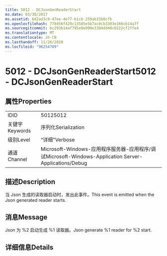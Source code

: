 ```yaml
---
title: 5012 - DCJsonGenReaderStart
ms.date: 03/30/2017
ms.assetid: 6d2ad3c9-47ee-4e77-b1c6-259ab15b0cfb
ms.openlocfilehash: 778456f429c13505e5b7ac0cb3303e166cb14a7f
ms.sourcegitcommit: bc293b14af795e0e999e3304dd40c0222cf2ffe4
ms.translationtype: MT
ms.contentlocale: zh-CN
ms.lasthandoff: 11/26/2020
ms.locfileid: "96254709"
---
```

# <a name="5012---dcjsongenreaderstart"></a><span data-ttu-id="89fcb-102">5012 - DCJsonGenReaderStart</span><span class="sxs-lookup"><span data-stu-id="89fcb-102">5012 - DCJsonGenReaderStart</span></span>

## <a name="properties"></a><span data-ttu-id="89fcb-103">属性</span><span class="sxs-lookup"><span data-stu-id="89fcb-103">Properties</span></span>  
  
|||  
|-|-|  
|<span data-ttu-id="89fcb-104">ID</span><span class="sxs-lookup"><span data-stu-id="89fcb-104">ID</span></span>|<span data-ttu-id="89fcb-105">5012</span><span class="sxs-lookup"><span data-stu-id="89fcb-105">5012</span></span>|  
|<span data-ttu-id="89fcb-106">关键字</span><span class="sxs-lookup"><span data-stu-id="89fcb-106">Keywords</span></span>|<span data-ttu-id="89fcb-107">序列化</span><span class="sxs-lookup"><span data-stu-id="89fcb-107">Serialization</span></span>|  
|<span data-ttu-id="89fcb-108">级别</span><span class="sxs-lookup"><span data-stu-id="89fcb-108">Level</span></span>|<span data-ttu-id="89fcb-109">“详细”</span><span class="sxs-lookup"><span data-stu-id="89fcb-109">Verbose</span></span>|  
|<span data-ttu-id="89fcb-110">通道</span><span class="sxs-lookup"><span data-stu-id="89fcb-110">Channel</span></span>|<span data-ttu-id="89fcb-111">Microsoft-Windows-应用程序服务器-应用程序/调试</span><span class="sxs-lookup"><span data-stu-id="89fcb-111">Microsoft-Windows-Application Server-Applications/Debug</span></span>|  
  
## <a name="description"></a><span data-ttu-id="89fcb-112">描述</span><span class="sxs-lookup"><span data-stu-id="89fcb-112">Description</span></span>  

 <span data-ttu-id="89fcb-113">当 Json 生成的读取器启动时，发出此事件。</span><span class="sxs-lookup"><span data-stu-id="89fcb-113">This event is emitted when the Json generated reader starts.</span></span>  
  
## <a name="message"></a><span data-ttu-id="89fcb-114">消息</span><span class="sxs-lookup"><span data-stu-id="89fcb-114">Message</span></span>  

 <span data-ttu-id="89fcb-115">Json 为 %2 启动生成 %1 读取器。</span><span class="sxs-lookup"><span data-stu-id="89fcb-115">Json generate %1 reader for %2 start.</span></span>  
  
## <a name="details"></a><span data-ttu-id="89fcb-116">详细信息</span><span class="sxs-lookup"><span data-stu-id="89fcb-116">Details</span></span>
